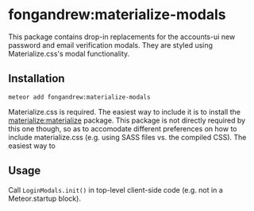 # fongandrew:materialize-modals
This package contains drop-in replacements for the accounts-ui new password
and email verification modals. They are styled using Materialize.css's 
modal functionality.

Installation
------------
`meteor add fongandrew:materialize-modals`

Materialize.css is required. The easiest way to include it is to install the 
[materialize:materialize](https://atmospherejs.com/materialize/materialize)
package. This package is not directly required by this one though, so as to
accomodate different preferences on how to include materialize.css (e.g. 
using SASS files vs. the compiled CSS). The easiest way to 

Usage
-----
Call `LoginModals.init()` in top-level client-side code (e.g. not
in a Meteor.startup block).

